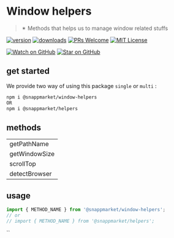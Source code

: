 # Window helpers
> ✴ Methods that helps us to manage window related stuffs

[![version](https://img.shields.io/npm/v/@snappmarket/window-helpers.svg?style=flat-square)](https://www.npmjs.com/package/@snappmarket/window-helpers)
[![downloads](https://img.shields.io/npm/dm/@snappmarket/window-helpers.svg?style=flat-square)](http://www.npmtrends.com/@snappmarket/window-helpers)
[![PRs Welcome](https://img.shields.io/badge/PRs-welcome-brightgreen.svg?style=flat-square)](http://makeapullrequest.com)
[![MIT License](https://img.shields.io/npm/l/@snappmarket/window-helpers.svg?style=flat-square)](https://github.com/snappmarket/frontend-toolbox/tree/master/packages/useDidUpdateEffect/blob/master/LICENSE.md)

[![Watch on GitHub](https://img.shields.io/github/watchers/snappmarket/frontend-toolbox.svg?style=social)](https://github.com/snappmarket/frontend-toolbox/watchers)
[![Star on GitHub](https://img.shields.io/github/stars/snappmarket/frontend-toolbox.svg?style=social)](https://github.com/snappmarket/frontend-toolbox/stargazers)

## get started
We provide two way of using this package `single` or `multi` :
```bash
npm i @snappmarket/window-helpers
OR
npm i @snappmarket/helpers
```

## methods
|        |
| ------ |
| getPathName                                                 |
| getWindowSize                                                 |
| scrollTop                                                 |
| detectBrowser                                                 |

## usage
```javascript
import { METHOD_NAME } from '@snappmarket/window-helpers';
// or
// import { METHOD_NAME } from '@snappmarket/helpers';
```
``
